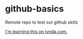 # github-basics
Remote repo to test out github skillz

[I'm learning this on lynda.com.](http://www.lynda.com)
